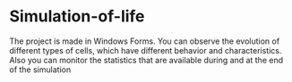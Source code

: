# Simulation-of-life

The project is made in Windows Forms. You can observe the evolution of different types of cells, which have different behavior and characteristics. 
Also you can monitor the statistics that are available during and at the end of the simulation
